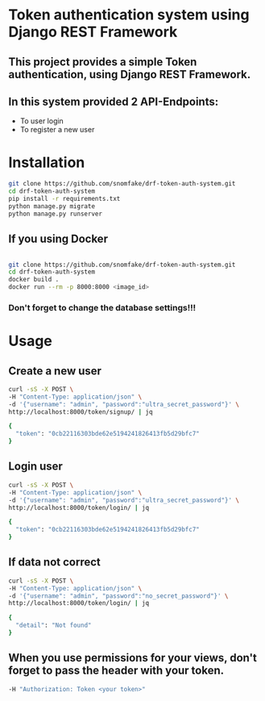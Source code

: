 # Token authentication system using Django REST Framework

## This project provides a simple **Token** authentication, using Django REST Framework.
## In this system provided 2 API-Endpoints:
- To user login
- To register a new user 

# Installation
```bash
git clone https://github.com/snomfake/drf-token-auth-system.git
cd drf-token-auth-system
pip install -r requirements.txt
python manage.py migrate
python manage.py runserver
```

## If you using Docker
```bash

git clone https://github.com/snomfake/drf-token-auth-system.git
cd drf-token-auth-system
docker build .
docker run --rm -p 8000:8000 <image_id>
```

### Don't forget to change the database settings!!!

# Usage

## Create a new user
```bash
curl -sS -X POST \
-H "Content-Type: application/json" \
-d '{"username": "admin", "password":"ultra_secret_password"}' \
http://localhost:8000/token/signup/ | jq

{
  "token": "0cb22116303bde62e5194241826413fb5d29bfc7"
}
```

## Login user
```bash
curl -sS -X POST \
-H "Content-Type: application/json" \
-d '{"username": "admin", "password":"ultra_secret_password"}' \
http://localhost:8000/token/login/ | jq

{
  "token": "0cb22116303bde62e5194241826413fb5d29bfc7"
}
```

## If data not correct
```bash
curl -sS -X POST \
-H "Content-Type: application/json" \
-d '{"username": "admin", "password":"no_secret_password"}' \
http://localhost:8000/token/login/ | jq

{
  "detail": "Not found"
}
```

## When you use permissions for your views, don't forget to pass the header with your token.
```bash
-H "Authorization: Token <your token>"
```
